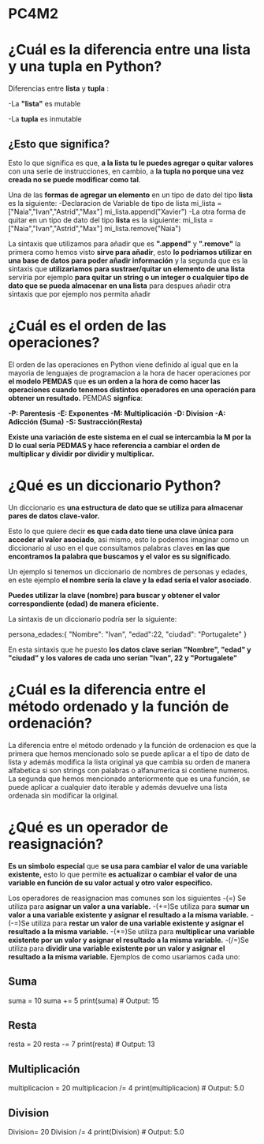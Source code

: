 # PC4M2
# ¿Cuál es la diferencia entre una lista y una tupla en Python?

Diferencias entre **lista** y **tupla** :

 -La **"lista"** es mutable

 -La **tupla** es inmutable

 ## ¿Esto que **significa**?
 
Esto lo que significa es que, **a la lista tu le puedes agregar o quitar valores** con una serie de instrucciones, en cambio, a **la tupla no porque una vez creada no se puede modificar como tal**.

Una de las **formas de agregar un elemento** en un tipo de dato del tipo **lista** es la siguiente:
     -Declaracion de Variable de tipo de lista
        mi_lista = ["Naia","Ivan","Astrid","Max"]
        mi_lista.append("Xavier")
     -La otra forma de quitar en un tipo de dato del tipo **lista** es la siguiente:
        mi_lista = ["Naia","Ivan","Astrid","Max"]
        mi_lista.remove("Naia")
    
   La sintaxis que utilizamos para añadir que es **".append"** y **".remove"** la primera como hemos visto **sirve para añadir**, esto **lo podriamos utilizar en una base de datos para poder añadir información** y la segunda que es la sintaxis que **utilizariamos para sustraer/quitar un elemento de una lista** servíria por ejemplo **para quitar un string o un integer o cualquier tipo de dato que se pueda almacenar en una lista** para despues añadir otra sintaxis que por ejemplo nos permita añadir 
# ¿Cuál es el orden de las operaciones?

El orden de las operaciones en Python viene definido al igual que en la mayoria de lenguajes de programacion a la hora de hacer operaciones por **el modelo PEMDAS** que **es un orden a la hora de como hacer las operaciones cuando tenemos distintos operadores en una operación para obtener un resultado.** PEMDAS **signfica**:

**-P: Parentesis**
**-E: Exponentes**
**-M: Multiplicación**
**-D: Division**
**-A: Adicción (Suma)**
**-S: Sustracción(Resta)**

**Existe una variación de este sistema en el cual se intercambia la M por la D lo cual sería PEDMAS y hace referencia a cambiar el orden de multiplicar y dividir por dividir y multiplicar.**


# ¿Qué es un diccionario Python?
Un diccionario es **una estructura de dato que se utiliza para almacenar pares de datos clave-valor.** 

Esto lo que quiere decir **es que cada dato tiene una clave única para acceder al valor asociado**, asi mismo, esto lo podemos imaginar como un diccionario al uso en el que consultamos palabras claves **en las que encontramos la palabra que buscamos y el valor es su significado**. 

Un ejemplo si tenemos un diccionario de nombres de personas y edades, en este ejemplo **el nombre sería la clave y la edad sería el valor asociado**. 

**Puedes utilizar la clave (nombre) para buscar y obtener el valor correspondiente (edad) de manera eficiente.**

La sintaxis de un diccionario podría ser la siguiente:

persona_edades:{ 
    "Nombre": "Ivan", 
    "edad":22, 
    "ciudad": "Portugalete" 
    }

En esta sintaxis que he puesto **los datos clave serian "Nombre", "edad" y "ciudad" y los valores de cada uno serían "Ivan", 22 y "Portugalete"**

# ¿Cuál es la diferencia entre el método ordenado y la función de ordenación?

La diferencia entre el método ordenado y la función de ordenacion es que la primera que hemos mencionado solo se puede aplicar a el tipo de dato de lista y además modifica la lista original ya que cambia su orden de manera alfabetica si son strings con palabras o alfanumerica si contiene numeros. La segunda que hemos mencionado anteriormente que es una función, se puede aplicar a cualquier dato iterable y además devuelve una lista ordenada sin modificar la original.

# ¿Qué es un operador de reasignación?
**Es un simbolo especial** que **se usa para cambiar el valor de una variable existente,** esto lo que permite **es actualizar o cambiar el valor de una variable en función de su valor actual y otro valor especifico.** 

Los operadores de reasignacion  mas comunes son los siguientes
 -(=) Se utiliza para **asignar un valor a una variable.** 
 -(+=)Se utiliza para **sumar un valor a una variable existente y asignar el resultado a la misma variable.**
 -(-=)Se utiliza para **restar un valor de una variable existente y asignar el resultado a la misma variable.**
 -(*=)Se utiliza para **multiplicar una variable existente por un valor y asignar el resultado a la misma variable.**
 -(/=)Se utiliza para **dividir una variable existente por un valor y asignar el resultado a la misma variable.**
 Ejemplos de como usariamos cada uno:

 ## Suma
 suma = 10
 suma += 5
 print(suma)  # Output: 15

 ## Resta
 resta = 20
 resta -= 7
 print(resta)  # Output: 13

 ## Multiplicación
 multiplicacion = 20
 multiplicacion /= 4
 print(multiplicacion)  # Output: 5.0

 ## Division
 Division= 20
 Division /= 4
 print(Division)  # Output: 5.0
